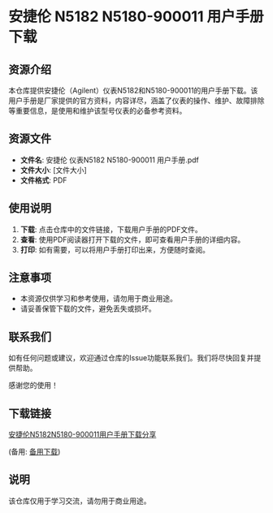 # 安捷伦 N5182 N5180-900011 用户手册下载

## 资源介绍

本仓库提供安捷伦（Agilent）仪表N5182和N5180-900011的用户手册下载。该用户手册是厂家提供的官方资料，内容详尽，涵盖了仪表的操作、维护、故障排除等重要信息，是使用和维护该型号仪表的必备参考资料。

## 资源文件

- **文件名**: 安捷伦 仪表N5182 N5180-900011 用户手册.pdf
- **文件大小**: [文件大小]
- **文件格式**: PDF

## 使用说明

1. **下载**: 点击仓库中的文件链接，下载用户手册的PDF文件。
2. **查看**: 使用PDF阅读器打开下载的文件，即可查看用户手册的详细内容。
3. **打印**: 如有需要，可以将用户手册打印出来，方便随时查阅。

## 注意事项

- 本资源仅供学习和参考使用，请勿用于商业用途。
- 请妥善保管下载的文件，避免丢失或损坏。

## 联系我们

如有任何问题或建议，欢迎通过仓库的Issue功能联系我们。我们将尽快回复并提供帮助。

感谢您的使用！

## 下载链接
[安捷伦N5182N5180-900011用户手册下载分享](https://pan.quark.cn/s/98149733601c) 

(备用: [备用下载](https://pan.baidu.com/s/1AXrhbYhFAbNyO7raywt9iw?pwd=1234))

## 说明

该仓库仅用于学习交流，请勿用于商业用途。
